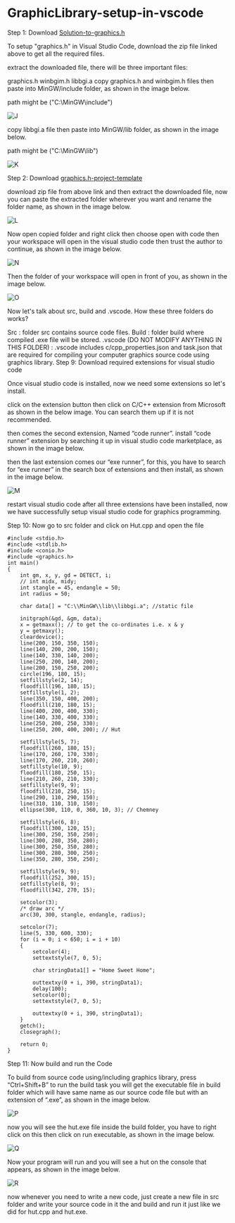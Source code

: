 # GraphicLibrary-setup-in-vscode
Step 1: Download [Solution-to-graphics.h](https://github.com/ullaskunder3/Solution-to-graphics.h)

To setup "graphics.h" in Visual Studio Code, download the zip file linked above to get all the required files.

extract the downloaded file, there will be three important files:

graphics.h
winbgim.h
libbgi.a
copy graphics.h and winbgim.h files then paste into MinGW/include folder, as shown in the image below.

path might be ("C:\MinGW\include")

![J](https://github.com/user-attachments/assets/f270596e-d0fa-4e69-9644-6a8653b71c37)

copy libbgi.a file then paste into MinGW/lib folder, as shown in the image below.

path might be ("C:\MinGW\lib")

![K](https://github.com/user-attachments/assets/4f343fd9-a9ad-4e18-a816-bd2a0f788795)

Step 2: Download [graphics.h-project-template](https://github.com/ullaskunder3/graphics.h-project-template)

download zip file from above link and then extract the downloaded file, now you can paste the extracted folder wherever you want and rename the folder name, as shown in the image below.

![L](https://github.com/user-attachments/assets/3a18a0b7-f3f4-4fdf-96be-cbd1ad32b317)

Now open copied folder and right click then choose open with code then your workspace will open in the visual studio code then trust the author to continue, as shown in the image below.

![N](https://github.com/user-attachments/assets/3d4a4219-ae97-41f5-91aa-5ce9b0be80ce)

Then the folder of your workspace will open in front of you, as shown in the image below.

![O](https://github.com/user-attachments/assets/2b230556-597f-481f-b3e2-484af93f9cce)

Now let's talk about src, build and .vscode. How these three folders do works?

Src : folder src contains source code files.
Build : folder build where compiled .exe file will be stored.
.vscode (DO NOT MODIFY ANYTHING IN THIS FOLDER) : .vscode includes c/cpp_properties.json and task.json that are required for compiling your computer graphics source code using graphics library.
Step 9: Download required extensions for visual studio code

Once visual studio code is installed, now we need some extensions so let's install.

click on the extension button then click on C/C++ extension from Microsoft as shown in the below image. You can search them up if it is not recommended.

then comes the second extension, Named “code runner”. install “code runner” extension by searching it up in visual studio code marketplace, as shown in the image below.

then the last extension comes our “exe runner”, for this, you have to search for “exe runner” in the search box of extensions and then install, as shown in the image below.

![M](https://github.com/user-attachments/assets/51a16555-6278-46aa-ae2a-cdefff7fa40f)

restart visual studio code after all three extensions have been installed, now we have successfully setup visual studio code for graphics programming.

Step 10: Now go to src folder and click on Hut.cpp and open the file

```
#include <stdio.h>
#include <stdlib.h>
#include <conio.h>
#include <graphics.h>
int main()
{
    int gm, x, y, gd = DETECT, i;
    // int midx, midy;
    int stangle = 45, endangle = 50;
    int radius = 50;
    
    char data[] = "C:\\MinGW\\lib\\libbgi.a"; //static file

    initgraph(&gd, &gm, data);
    x = getmaxx(); // to get the co-ordinates i.e. x & y
    y = getmaxy();
    cleardevice();
    line(200, 150, 350, 150);
    line(140, 200, 200, 150);
    line(140, 330, 140, 200);
    line(250, 200, 140, 200);
    line(200, 150, 250, 200);
    circle(196, 180, 15);
    setfillstyle(2, 14);
    floodfill(196, 180, 15);
    setfillstyle(1, 2);
    line(350, 150, 400, 200);
    floodfill(210, 180, 15);
    line(400, 200, 400, 330);
    line(140, 330, 400, 330);
    line(250, 200, 250, 330);
    line(250, 200, 400, 200); // Hut

    setfillstyle(5, 7);
    floodfill(260, 180, 15);
    line(170, 260, 170, 330);
    line(170, 260, 210, 260);
    setfillstyle(10, 9);
    floodfill(180, 250, 15);
    line(210, 260, 210, 330);
    setfillstyle(9, 9);
    floodfill(210, 250, 15);
    line(290, 110, 290, 150);
    line(310, 110, 310, 150);
    ellipse(300, 110, 0, 360, 10, 3); // Chemney

    setfillstyle(6, 8);
    floodfill(300, 120, 15);
    line(300, 250, 350, 250);
    line(300, 280, 350, 280);
    line(300, 250, 350, 280);
    line(300, 280, 300, 250);
    line(350, 280, 350, 250);

    setfillstyle(9, 9);
    floodfill(252, 300, 15);
    setfillstyle(8, 9);
    floodfill(342, 270, 15);

    setcolor(3);
    /* draw arc */
    arc(30, 300, stangle, endangle, radius);

    setcolor(7);
    line(5, 330, 600, 330);
    for (i = 0; i < 650; i = i + 10)
    {
        setcolor(4);
        settextstyle(7, 0, 5);

        char stringData1[] = "Home Sweet Home";

        outtextxy(0 + i, 390, stringData1);
        delay(100);
        setcolor(0);
        settextstyle(7, 0, 5);

        outtextxy(0 + i, 390, stringData1);
    }
    getch();
    closegraph();

    return 0;
}
```

Step 11: Now build and run the Code

To build from source code using/including graphics library, press “Ctrl+Shift+B” to run the build task you will get the executable file in build folder which will have same name as our source code file but with an extension of “.exe”, as shown in the image below.

![P](https://github.com/user-attachments/assets/e0f41061-52bc-4ef8-95eb-96e5ef3cc076)

now you will see the hut.exe file inside the build folder, you have to right click on this then click on run executable, as shown in the image below.

![Q](https://github.com/user-attachments/assets/127df6ba-4174-4bfa-baef-9cc3eefffc90)

Now your program will run and you will see a hut on the console that appears, as shown in the image below.

![R](https://github.com/user-attachments/assets/212753de-cc4e-42a4-988d-246d56879603)

now whenever you need to write a new code, just create a new file in src folder and write your source code in it the and build and run it just like we did for hut.cpp and hut.exe.

